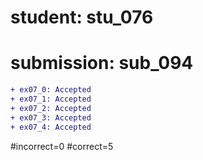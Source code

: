# student: stu_076
# submission: sub_094

```diff
+ ex07_0: Accepted
+ ex07_1: Accepted
+ ex07_2: Accepted
+ ex07_3: Accepted
+ ex07_4: Accepted
```
#incorrect=0
#correct=5
